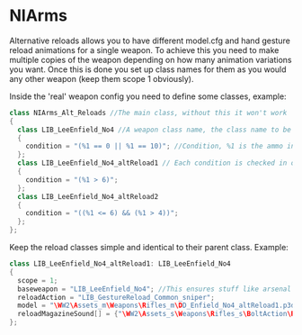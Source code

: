 # NIArms

Alternative reloads allows you to have different model.cfg and hand gesture reload animations for a single weapon.
To achieve this you need to make multiple copies of the weapon depending on how many animation variations you want.
Once this is done you set up class names for them as you would any other weapon (keep them scope 1 obviously).

Inside the 'real' weapon config you need to define some classes, example:
```cpp
class NIArms_Alt_Reloads //The main class, without this it won't work
{
  class LIB_LeeEnfield_No4 //A weapon class name, the class name to be used if the condition below is true
  {
    condition = "(%1 == 0 || %1 == 10)"; //Condition, %1 is the ammo in the currently loaded magazine, so in this example if the weapon is empty or full, use the default class, which will skip the system entirely.
  };
  class LIB_LeeEnfield_No4_altReload1 // Each condition is checked in order, and the first one to return true will be used, but it's good practice to keep it so only one is true.
  {
    condition = "(%1 > 6)";
  };
  class LIB_LeeEnfield_No4_altReload2
  {
    condition = "((%1 <= 6) && (%1 > 4))";
  };
};
```
Keep the reload classes simple and identical to their parent class.
Example:
```cpp
class LIB_LeeEnfield_No4_altReload1: LIB_LeeEnfield_No4
{
  scope = 1;
  baseweapon = "LIB_LeeEnfield_No4"; //This ensures stuff like arsenal hides it
  reloadAction = "LIB_GestureReload_Common_sniper";
  model = "\WW2\Assets_m\Weapons\Rifles_m\DD_Enfield_No4_altReload1.p3d";
  reloadMagazineSound[] = {"\WW2\Assets_s\Weapons\Rifles_s\BoltAction\Reload_sniper.wss",1,1,10};
};
```
